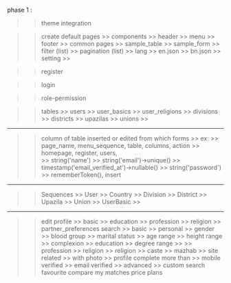 phase 1 :
>> theme integration

>> create default pages
    >> components
        >> header
        >> menu
        >> footer
    >> common pages
        >> sample_table
        >> sample_form
        >> filter (list)
        >> pagination (list)
    >> lang
        >> en.json
        >> bn.json
    >> setting
        >> 

>> register

>> login

>> role-permission

>> tables
    >> users
    >> user_basics
    >> user_religions
    >> divisions
    >> districts
    >> upazilas
    >> unions
    >> 

>> 
---------------------
>> column of table inserted or edited from which forms
    >> ex: 
        >> page_name, menu_sequence, table, columns, action
        >> homepage, register, users,             
            >> string('name')
            >> string('email')->unique()
            >> timestamp('email_verified_at')->nullable()
            >> string('password')
            >> rememberToken(),
            insert
        
--------------------------------------------------------------------------------------------------------------------------------------------------------------

>> Sequences
    >> User
    >> Country
    >> Division
    >> District
    >> Upazila
    >> Union
    >> UserBasic
    >> 

-------------------------------------------------------------------------------------
>> edit profile 
    >> basic
    >> education
    >> profession
    >> religion
    >> partner_preferences
>> search
    >> basic
        >> personal
            >> gender
            >> blood group
            >> marital status
            >> age range
            >> height range
            >> complexion
        >> education
            >> degree range
            >> 
        >> profession
        >> religion
            >> religion
            >> caste
            >> mazhab
        >> site related
            >> with photo
            >> profile complete more than
            >> mobile verified
            >> email verified
    >> advanced
    >> custom search
>> favourite
>> compare
>> my matches
>> price plans